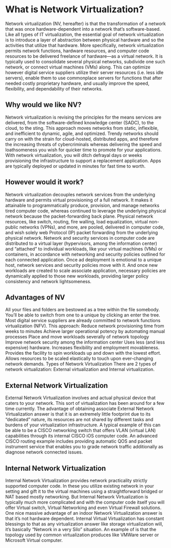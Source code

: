 ﻿# What is Network Virtualization?
Network virtualization (NV, hereafter) is that the transformation of a network that was once hardware-dependent into a network that’s software-based. Like all types of IT virtualization, the essential goal of network virtualization is to introduce a layer of abstraction between physical hardware and so the activities that utilize that hardware.
More specifically, network virtualization permits network functions, hardware resources, and computer code resources to be delivered freelance of hardware—as a virtual network. It is typically used to consolidate several physical networks, subdivide one such network, or connect virtual machines (VMs) along.
This can optimize however digital service suppliers utilize their server resources (i.e. less idle servers), enable them to use commonplace servers for functions that after needed costly proprietary hardware, and usually improve the speed, flexibility, and dependability of their networks.

## Why would we like NV?
Network virtualization is revising the principles for the means services are delivered, from the software-defined knowledge center (SADC), to the cloud, to the sting. This approach moves networks from static, inflexible, and inefficient to dynamic, agile, and optimized. Trendy networks should carry on with the strain for cloud-hosted, distributed apps, and therefore the increasing threats of cybercriminals whereas delivering the speed and loathsomeness you wish for quicker time to promote for your applications. With network virtualization, you will ditch defrayal days or weeks provisioning the infrastructure to support a replacement application. Apps are typically deployed or updated in minutes for fast time to worth.

## However would it work?
Network virtualization decouples network services from the underlying hardware and permits virtual provisioning of a full network. It makes it attainable to programmatically produce, provision, and manage networks tired computer code, whereas continued to leverage the underlying physical network because the packet-forwarding back plane. Physical network resources, like switch, routing, fire walling, load equalization, virtual non-public networks (VPNs), and more, are pooled, delivered in computer code, and wish solely web Protocol (IP) packet forwarding from the underlying physical network.
Network and security services in computer code are distributed to a virtual layer (hypervisors, among the information center) and “attached” to individual workloads, like your virtual machines (VMs) or containers, in accordance with networking and security policies outlined for each connected application. Once ad deployment is emotional to a unique host, network services and security policies move with it. And once new workloads are created to scale associate application, necessary policies are dynamically applied to those new workloads, providing larger policy consistency and network lightsomeness.

## Advantages of NV
All your files and folders are bestowed as a tree within the file somebody. You’ll be able to switch from one to a unique by clicking an enter the tree.
Most digital service suppliers are already committed to network functions virtualization (NFV). This approach:
Reduce network provisioning time from weeks to minutes
Achieve larger operational potency by automating manual processes
Place and move workloads severally of network topology
Improve network security among the information center
Uses less (and less expensive) hardware.
Increases flexibility and employment movableness.
Provides the facility to spin workloads up and down with the lowest effort.
Allows resources to be scaled elastically to touch upon ever-changing network demands.
Types of Network Virtualization
There are 2 types of network virtualization: External virtualization and Internal virtualization.

## External Network Virtualization
External Network Virtualization involves and actual physical device that caters to your network. This sort of virtualization has been around for a few time currently.
The advantage of obtaining associate External Network Virtualization answer is that it is an extremely little footprint due to its “dedicated” nature, its resources are not shared by different tasks and burdens of your virtualization infrastructure.
A typical example of this can be able to be a CISCO networking switch that offers VLAN (virtual LAN) capabilities through its internal CISCO iOS computer code.
An advanced CISCO routing example includes providing automatic QOS and packet instrument service that enables you to grade network traffic additionally as diagnose network connected issues.

## Internal Network Virtualization
Internal Network Virtualization provides network practicality strictly supported computer code. In these you utilize existing network in your setting and gift it to the virtual machines using a straightforward bridged or NAT based mostly networking. But Internal Network Virtualization is typically much more complicated and with the computer code itself you will offer Virtual switch, Virtual Networking and even Virtual Firewall solutions.
One nice massive advantage of an indoor Network Virtualization answer is that it’s not hardware dependent. Internal Virtual Virtualization has constant blessings to that as any virtualization answer like storage virtualization will, it’s basically “Network in a very Silo” situation.
An example of is that the topology used by common virtualization produces like VMWare server or Microsoft Virtual computer.
